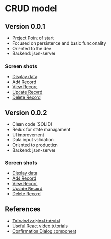 # CRUD model #

## Version 0.0.1 ##
* Project Point of start
* Focused on persistence and basic funcionality
* Oriented to the dev
* Backend: json-server

### Screen shots ###
- [Display data](./sshots/001_01.png)
- [Add Record](./sshots/001_02.png)
- [View Record](./sshots/001_03.png)
- [Update Record](./sshots/001_04.png)
- [Delete Record](./sshots/001_05.png)

## Version 0.0.2 ##
* Clean code (SOLID)
* Redux for state managament
* UI improvement
* Data input validation
* Oriented to production
* Backend: json-server

### Screen shots ###
- [Display data](./sshots/002_01.png)
- [Add Record](./sshots/002_02.png)
- [View Record](./sshots/002_03.png)
- [Update Record](./sshots/002_04.png)
- [Delete Record](./sshots/002_05.png)

## References ##

* [Tailwind original tutorial](https://www.youtube.com/watch?v=l2TX7Pn9XNg&list=PLsQR_Tmsj29l23rFGEW1EYHINeB-IRDFm&index=1&t=3654s).
* [Useful React video tutorials](https://www.youtube.com/@ReactDeveloper/videos)
* [Confirmation Dialog component](https://www.youtube.com/watch?v=dEGbXY-8YtU)
